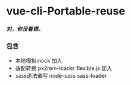 # vue-cli-Portable-reuse

##### 对，你没看错。

### 包含

- 本地模拟mock 加入
- 适配转换 px2rem-loader flexible.js 加入
- sass语法编写   node-sass sass-loader
